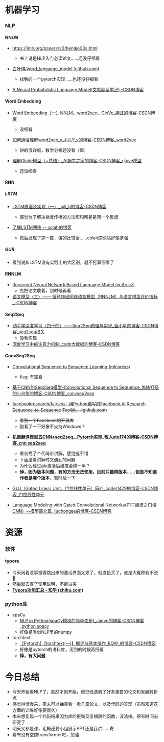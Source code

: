 # 机器学习

### NLP

#### NNLM

- https://jmlr.org/papers/v3/bengio03a.html
  - 书上说是NLP入门必读论文……还没仔细看

- [白叶琪/word_language_model (github.com)](https://github.com/BAI-Yeqi/word_language_model) 
  - 找到的一个pytorch实现……也还没仔细看
- [A Neural Probabilistic Language Model(文献阅读笔记) -CSDN博客](https://blog.csdn.net/NINJA_xu/article/details/117660476?ops_request_misc=%7B%22request%5Fid%22%3A%22165283963216782425116820%22%2C%22scm%22%3A%2220140713.130102334..%22%7D&request_id=165283963216782425116820&biz_id=0&utm_medium=distribute.pc_search_result.none-task-blog-2~all~sobaiduend~default-1-117660476-null-null.142^v10^pc_search_result_control_group,157^v4^control&utm_term=A+Neural+Probabilistic+Language+Model&spm=1018.2226.3001.4187) 

#### Word Embedding

- [Word Embedding（一）NNLM、word2vec、GloVe_耩豇的博客-CSDN博客](https://blog.csdn.net/qq_33858719/article/details/93356042?ops_request_misc=%7B%22request%5Fid%22%3A%22165284980916781685319052%22%2C%22scm%22%3A%2220140713.130102334.pc%5Fall.%22%7D&request_id=165284980916781685319052&biz_id=0&utm_medium=distribute.pc_search_result.none-task-blog-2~all~first_rank_ecpm_v1~rank_v31_ecpm-1-93356042-null-null.142^v10^pc_search_result_control_group,157^v4^control&utm_term=nnlm和embedding&spm=1018.2226.3001.4187)
  - 没细看

- [如何通俗理解word2vec_v_JULY_v的博客-CSDN博客_word2vec](https://blog.csdn.net/v_JULY_v/article/details/102708459?ops_request_misc=%7B%22request%5Fid%22%3A%22165284927116781818723065%22%2C%22scm%22%3A%2220140713.130102334..%22%7D&request_id=165284927116781818723065&biz_id=0&utm_medium=distribute.pc_search_result.none-task-blog-2~all~top_positive~default-2-102708459-null-null.142^v10^pc_search_result_control_group,157^v4^control&utm_term=Word2Vec&spm=1018.2226.3001.4187) 
  - 讲的很详细，数学分析还没看（晕）
- [理解GloVe模型（+总结）_AI蜗牛之家的博客-CSDN博客_glove模型](https://blog.csdn.net/u014665013/article/details/79642083?ops_request_misc=%7B%22request%5Fid%22%3A%22165284928216781432998188%22%2C%22scm%22%3A%2220140713.130102334..%22%7D&request_id=165284928216781432998188&biz_id=0&utm_medium=distribute.pc_search_result.none-task-blog-2~all~top_positive~default-1-79642083-null-null.142^v10^pc_search_result_control_group,157^v4^control&utm_term=GloVe&spm=1018.2226.3001.4187) 
  - 还没细看


#### RNN

##### LSTM

- [LSTM原理及实现（一）_bill_b的博客-CSDN博客](https://blog.csdn.net/weixin_44162104/article/details/88660003?ops_request_misc=%7B%22request%5Fid%22%3A%22165283086116781432951546%22%2C%22scm%22%3A%2220140713.130102334..%22%7D&request_id=165283086116781432951546&biz_id=0&utm_medium=distribute.pc_search_result.none-task-blog-2~all~top_positive~default-1-88660003-null-null.142^v10^pc_search_result_control_group,157^v4^control&utm_term=LSTM&spm=1018.2226.3001.4187)
  - 感觉为了解决梯度传播的方法都和残差是同一个思想

- [了解LSTM网络 -- colah的博客](http://colah.github.io/posts/2015-08-Understanding-LSTMs/)
  - 然后发现了这一篇，讲的比较全……colah这网站好像挺强

##### GUR

- 看到说和LSTM没有实践上的大区别，就不打算细看了

#### RNNLM

- [Recurrent Neural Network Based Language Model (vutbr.cz)](http://www.fit.vutbr.cz/research/groups/speech/publi/2010/mikolov_interspeech2010_IS100722.pdf)
  - 先把论文收着，到时候再看
- [语言模型（三）—— 循环神经网络语言模型（RNNLM）与语言模型评价指标_-CSDN博客](https://blog.csdn.net/rongsenmeng2835/article/details/108656674?ops_request_misc=%7B%22request%5Fid%22%3A%22165284486716781435438842%22%2C%22scm%22%3A%2220140713.130102334..%22%7D&request_id=165284486716781435438842&biz_id=0&utm_medium=distribute.pc_search_result.none-task-blog-2~all~sobaiduend~default-2-108656674-null-null.142^v10^pc_search_result_control_group,157^v4^control&utm_term=rnnlm&spm=1018.2226.3001.4187) 

#### Seq2Seq

- [动手学深度学习（四十四）——Seq2Seq原理与实现_留小星的博客-CSDN博客_seq2seq损失](https://blog.csdn.net/jerry_liufeng/article/details/121342928?ops_request_misc=%7B%22request%5Fid%22%3A%22165285107916782388097573%22%2C%22scm%22%3A%2220140713.130102334..%22%7D&request_id=165285107916782388097573&biz_id=0&utm_medium=distribute.pc_search_result.none-task-blog-2~all~top_positive~default-1-121342928-null-null.142^v10^pc_search_result_control_group,157^v4^control&utm_term=seq2seq&spm=1018.2226.3001.4187) 
  - 没看实现
- [深度学习中的注意力机制_csdn大数据的博客-CSDN博客](https://blog.csdn.net/TG229dvt5I93mxaQ5A6U/article/details/78422216?ops_request_misc=%7B%22request%5Fid%22%3A%22165283395416781818771530%22%2C%22scm%22%3A%2220140713.130102334..%22%7D&request_id=165283395416781818771530&biz_id=0&utm_medium=distribute.pc_search_result.none-task-blog-2~all~top_positive~default-2-78422216-null-null.142^v10^pc_search_result_control_group,157^v4^control&utm_term=注意力机制&spm=1018.2226.3001.4187) 

#### ConvSeq2Seq

- [Convolutional Sequence to Sequence Learning (mlr.press)](http://proceedings.mlr.press/v70/gehring17a.html)
  - flag: 有空看
- [基于CNN的Seq2Seq模型-Convolutional Sequence to Sequence_修炼打怪的小乌龟的博客-CSDN博客_convseq2seq](https://blog.csdn.net/u010417185/article/details/83089986?ops_request_misc=%7B%22request%5Fid%22%3A%22165285742416782350975852%22%2C%22scm%22%3A%2220140713.130102334.pc%5Fall.%22%7D&request_id=165285742416782350975852&biz_id=0&utm_medium=distribute.pc_search_result.none-task-blog-2~all~first_rank_ecpm_v1~rank_v31_ecpm-6-83089986-null-null.142^v10^pc_search_result_control_group,157^v4^control&utm_term=ConvSeq2Seq&spm=1018.2226.3001.4187)
- ~~[facebookresearch/fairseq：用Python编写的Facebook AI Research Sequence-to-Sequence Toolkit。 (github.com)](https://github.com/facebookresearch/fairseq)~~
  - ~~看到一个Facebook的开源库~~
  - 刚看了一下好像不支持Windows？
- **[机器翻译模型五CNN+seq2seq__Pytorch实现_散人stu174的博客-CSDN博客_cnn seq2seq](https://blog.csdn.net/weixin_38544305/article/details/115788602?ops_request_misc=%7B%22request%5Fid%22%3A%22165286506116782246495847%22%2C%22scm%22%3A%2220140713.130102334.pc%5Fall.%22%7D&request_id=165286506116782246495847&biz_id=0&utm_medium=distribute.pc_search_result.none-task-blog-2~all~first_rank_ecpm_v1~rank_v31_ecpm-1-115788602-null-null.142^v10^pc_search_result_control_group,157^v4^control&utm_term=conv_seq2seq+pytorch实现&spm=1018.2226.3001.4187)**
  - 重新找了个代码带讲解，感觉挺不错
  - 下面是看讲解时又遇到的问题
  - 为什么经过glu激活后维度会降一半？
  - **焯，因为版本问题，有的方法无法使用，目前只能降版本……但是不知道作者是哪个版本**，暂时放一下


- [GLU（Gated Linear Unit，门控线性单元）简介_coder1479的博客-CSDN博客_门控线性单元](https://blog.csdn.net/m0_48742971/article/details/123431686?ops_request_misc=%7B%22request%5Fid%22%3A%22165286664716781818744507%22%2C%22scm%22%3A%2220140713.130102334..%22%7D&request_id=165286664716781818744507&biz_id=0&utm_medium=distribute.pc_search_result.none-task-blog-2~all~top_click~default-1-123431686-null-null.142^v10^pc_search_result_control_group,157^v4^control&utm_term=GLU&spm=1018.2226.3001.4187) 
- [Language Modeling with Gated Convolutional Networks(句子建模之门控CNN）--模型简介篇_liuchongee的博客-CSDN博客](https://blog.csdn.net/liuchonge/article/details/70238350) 


# 资源

### 软件

#### typora

- 今天闲着没事觉得跳出来的激活界面太烦了，就直接买了，谁是大冤种我不说🥺
- 然后就去查了使用说明，不能白买
- **[Typora功能汇总 - 知乎 (zhihu.com)](https://zhuanlan.zhihu.com/p/483671352)** 

### python库

- spaCy 
  - [NLP in Python(spaCy模块的简单使用)_Janvn的博客-CSDN博客_python spacy](https://blog.csdn.net/u013709332/article/details/99700332?ops_request_misc=%7B%22request%5Fid%22%3A%22165286883516781685314217%22%2C%22scm%22%3A%2220140713.130102334..%22%7D&request_id=165286883516781685314217&biz_id=0&utm_medium=distribute.pc_search_result.none-task-blog-2~all~top_positive~default-1-99700332-null-null.142^v10^pc_search_result_control_group,157^v4^control&utm_term=spaCy&spm=1018.2226.3001.4187) 
  - 好像是类似NLP里的numpy
- torchtext
  - [【Pytorch】【torchtext(一)】概述与基本操作_BQW_的博客-CSDN博客](https://blog.csdn.net/bqw18744018044/article/details/109149646?ops_request_misc=&request_id=&biz_id=102&utm_term=torchtext&utm_medium=distribute.pc_search_result.none-task-blog-2~all~sobaiduweb~default-3-109149646.nonecase&spm=1018.2226.3001.4187) 
  - 好像是pytorch的语料库，用到的时候再细看
  - **焯，有大问题**

# 今日总结

- 今天开始看NLP了，虽然才刚开始，但已经遇到了好多重要的论文和发展转折点
- 感觉得慢慢来，周末可以抽空看一看几篇论文，以及代码的实现（虽然知道这方面的训练好像要很久）
- 本来想复现一个代码结果因为库的更新反复横跳的函数，没法搞。得有时间去研究了
- 明天又都是课，毛概还要小组展示PPT还是我讲……寄
- 看有没有空搞transformer吧，加油
